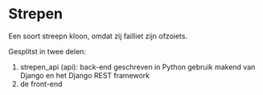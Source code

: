 # Strepen
Een soort streepn kloon, omdat zij failliet zijn ofzoiets.

Gesplitst in twee delen:
1. strepen_api (api): back-end geschreven in Python gebruik makend van Django en het Django REST framework
2. de front-end
